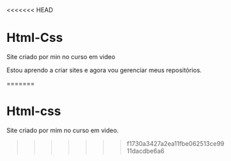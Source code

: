 <<<<<<< HEAD
# Html-Css
 Site criado por min no curso em video

 Estou aprendo a criar sites e agora vou gerenciar meus repositórios.
 
=======
# Html-css
 Site criado por mim no curso em video.
>>>>>>> f1730a3427a2ea11fbe062513ce9911dacdbe6a6
